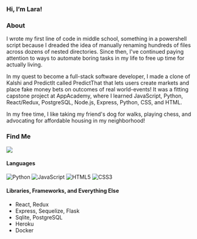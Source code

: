 ### Hi, I’m Lara!
### About

I wrote my first line of code in middle school, something in a powershell script because I dreaded the idea of manually renaming hundreds of files across dozens of nested directories. Since then, I've continued paying attention to ways to automate boring tasks in my life to free up time for actually living.

In my quest to become a full-stack software developer, I made a clone of Kalshi and PredictIt called PredictThat that lets users create markets and place fake money bets on outcomes of real world-events! It was a fitting capstone project at AppAcademy, where I learned JavaScript, Python, React/Redux, PostgreSQL, Node.js, Express, Python, CSS, and HTML.

In my free time, I like taking my friend's dog for walks, playing chess, and advocating for affordable housing in my neighborhood!





<!---
tinsandsolution/tinsandsolution is a ✨ special ✨ repository because its `README.md` (this file) appears on your GitHub profile.
You can click the Preview link to take a look at your changes.
--->

### Find Me

[<img src="https://img.shields.io/badge/LinkedIn-0077B5?style=for-the-badge&logo=linkedin&logoColor=white">](https://www.linkedin.com/in/laraduong/)

#### Languages
![Python](https://img.shields.io/badge/Python-3776AB?style=for-the-badge&logo=python&logoColor=white)
![JavaScript](https://img.shields.io/badge/JavaScript-F7DF1E?style=for-the-badge&logo=JavaScript&logoColor=white)
![HTML5](https://img.shields.io/badge/HTML5-E34F26?style=for-the-badge&logo=html5&logoColor=white)
![CSS3](https://img.shields.io/badge/CSS3-1572B6?style=for-the-badge&logo=css3&logoColor=white)

#### Libraries, Frameworks, and Everything Else

- React, Redux
- Express, Sequelize, Flask
- Sqlite, PostgreSQL
- Heroku
- Docker
